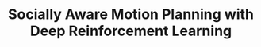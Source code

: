 ---
title: "Socially Aware Motion Planning with Deep Reinforcement Learning"
authors: "Yu Fan Chen, Michael Everett, Miao Liu, Jonathan P. How"
venue: "IEEE/RSJ International Conference on Intelligent Robots and Systems (IROS)"
year: "2017"
status: "published"
arxiv: "https://arxiv.org/pdf/1703.08862.pdf"
official_link: ""
doi: ""
volume: "N/A"
number: "N/A"
pages: ""
publisher: ""
month: "09"
address: "Vancouver, BC, Canada"
type: "conference"
school: "N/A"
awards: "Winner: Best Student Paper, Finalist: Best Paper Award on Cognitive Robotics"
notes: ""
include_on_website: true
image: "jackal.gif"
links_to_code: "N/A"
links_to_video: "https://youtu.be/CK1szio7PyA"
collection: publications
permalink: /publication/2017-09-Chen17_IROS.html
---